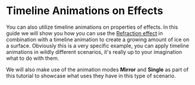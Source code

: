 # Timeline Animations on Effects

You can also utilize timeline animations on properties of effects. In this guide we will show you how you can use the [Refraction effect](/scene/effects/effect/refraction) in combination with a timeline animation to create a growing amount of ice on a surface. Obviously this is a very specific example, you can apply timeline animations in wildly different scenarios, it's really up to your imagination what to do with them.

We will also make use of the animation modes **Mirror** and **Single** as part of this tutorial to showcase what uses they have in this type of scenario.
